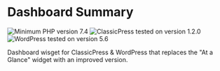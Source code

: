 # Dashboard Summary

![Minimum PHP version 7.4](https://img.shields.io/badge/PHP_min-7.4-8892bf.svg?style=flat-square)
![ClassicPress tested on version 1.2.0](https://img.shields.io/badge/ClassicPress-1.2.0-03768e.svg?style=flat-square)
![WordPress tested on version 5.6](https://img.shields.io/badge/WordPress-5.6-0073aa.svg?style=flat-square)

Dashboard wisget for ClassicPress & WordPress that replaces the "At a Glance" widget with an improved version.
